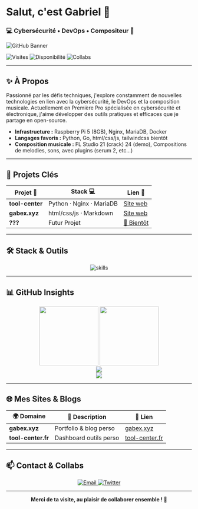 <!--
**gabrielb0x/gabrielb0x** – Votre escale Tech & Créativité
-->

<div align="left">
  <h1>Salut, c'est Gabriel 👋</h1>
  <h3>💻 Cybersécurité • DevOps • Compositeur 🎹</h3>

  ![GitHub Banner](https://github.com/gabrielb0x/gabrielb0x/raw/main/banner.png)

  <p>
    <img src="https://komarev.com/ghpvc/?username=gabrielb0x&style=for-the-badge&color=4c71f2" alt="Visites" />
    <img src="https://img.shields.io/badge/Statut-Disponible-success?style=for-the-badge" alt="Disponibilité" />
    <img src="https://img.shields.io/badge/Collaboration-Ouverte-4c71f2?style=for-the-badge" alt="Collabs" />
  </p>
</div>

---

## ✨ À Propos
Passionné par les défis techniques, j'explore constamment de nouvelles technologies en lien avec la cybersécurité, le DevOps et la composition musicale. Actuellement en Première Pro spécialisée en cybersécurité et électronique, j'aime développer des outils pratiques et efficaces que je partage en open-source.

- **Infrastructure :** Raspberry Pi 5 (8GB), Nginx, MariaDB, Docker
- **Langages favoris :** Python, Go, html/css/js, tailwindcss bientôt
- **Composition musicale :** FL Studio 21 (crack) 24 (demo), Compositions de melodies, sons, avec plugins (serum 2, etc...) 

---

## 🚀 Projets Clés
<div align="center">

| Projet 🚧           | Stack 💻                    | Lien 📁  |
|---------------------|-----------------------------|----------|
| **tool-center**     | Python · Nginx · MariaDB    | [Site web](https://tool-center.fr/) |
| **gabex.xyz**       | html/css/js · Markdown      | [Site web](https://gabex.xyz/)     |
| **???**             | Futur Projet                | [🔗 Bientôt](#) |

</div>

---

## 🛠️ Stack & Outils
<div align="center">
  <img src="https://skillicons.dev/icons?i=raspberrypi,linux,nginx,docker,mariadb,python,php,js,nodejs,gatsby,git,github,cloudflare,vscode" alt="skills">
</div>

---

## 📊 GitHub Insights
<div align="center">
  <img height="160em" src="https://github-readme-stats.vercel.app/api?username=gabrielb0x&theme=tokyonight&show_icons=true&hide_border=true&count_private=true&include_all_commits=true"/>
  <img height="160em" src="https://github-readme-stats.vercel.app/api/top-langs/?username=gabrielb0x&layout=compact&theme=tokyonight&hide_border=true"/>
  <br>
  <img src="https://streak-stats.demolab.com?user=gabrielb0x&theme=tokyonight&hide_border=true"/>
  <br>
  <img src="https://github-profile-trophy.vercel.app/?username=gabrielb0x&theme=tokyonight&margin-w=10&row=1&no-bg=true&no-frame=true"/>
</div>

---

## 🌐 Mes Sites & Blogs
<div align="center">

| 🌍 Domaine                 | 📝 Description                | 🔗 Lien |
|----------------------------|-------------------------------|---------|
| **gabex.xyz**              | Portfolio & blog perso        | [gabex.xyz](https://gabex.xyz)          |
| **tool-center.fr**         | Dashboard outils perso        | [tool-center.fr](https://tool-center.fr)|

</div>

---

## 📫 Contact & Collabs
<div align="center">
  <a href="mailto:gabex@gabex.xyz">
    <img src="https://img.shields.io/badge/Email-D14836?style=for-the-badge&logo=gmail&logoColor=white" alt="Email"/>
  </a>
  <a href="https://twitter.com/gabrielb0x">
    <img src="https://img.shields.io/badge/Twitter-1DA1F2?style=for-the-badge&logo=twitter&logoColor=white" alt="Twitter"/>
  </a>
</div>

---

<p align="center">
  <b>Merci de ta visite, au plaisir de collaborer ensemble ! 🚀</b>
</p>
